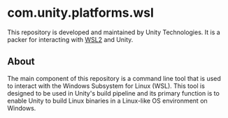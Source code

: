 # com.unity.platforms.wsl

This repository is developed and maintained by Unity Technologies. It is a packer for interacting with [WSL2](https://learn.microsoft.com/en-us/windows/wsl/about) and Unity.

## About

The main component of this repository is a command line tool that is used to interact with the Windows Subsystem for Linux (WSL). This tool is designed to be used in Unity's build pipeline and its primary function is to enable Unity to build Linux binaries in a Linux-like OS environment on Windows.